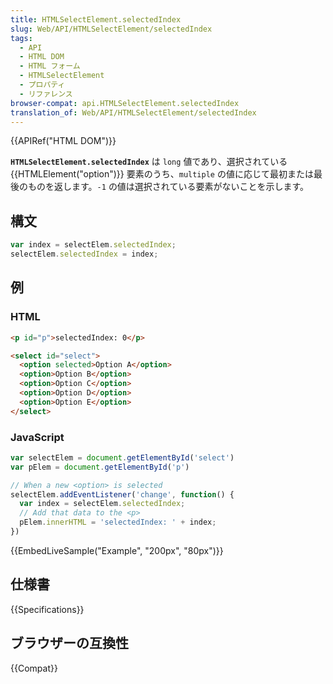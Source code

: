 ```yaml
---
title: HTMLSelectElement.selectedIndex
slug: Web/API/HTMLSelectElement/selectedIndex
tags:
  - API
  - HTML DOM
  - HTML フォーム
  - HTMLSelectElement
  - プロパティ
  - リファレンス
browser-compat: api.HTMLSelectElement.selectedIndex
translation_of: Web/API/HTMLSelectElement/selectedIndex
---
```

{{APIRef("HTML DOM")}}

**`HTMLSelectElement.selectedIndex`** は `long` 値であり、選択されている {{HTMLElement("option")}} 要素のうち、`multiple` の値に応じて最初または最後のものを返します。`-1` の値は選択されている要素がないことを示します。

## 構文

```js
var index = selectElem.selectedIndex;
selectElem.selectedIndex = index;
```

<h2 id="Example">例</h2>

### HTML

```html
<p id="p">selectedIndex: 0</p>

<select id="select">
  <option selected>Option A</option>
  <option>Option B</option>
  <option>Option C</option>
  <option>Option D</option>
  <option>Option E</option>
</select>
```

### JavaScript

```js
var selectElem = document.getElementById('select')
var pElem = document.getElementById('p')

// When a new <option> is selected
selectElem.addEventListener('change', function() {
  var index = selectElem.selectedIndex;
  // Add that data to the <p>
  pElem.innerHTML = 'selectedIndex: ' + index;
})
```

{{EmbedLiveSample("Example", "200px", "80px")}}

## 仕様書

{{Specifications}}

## ブラウザーの互換性

{{Compat}}
